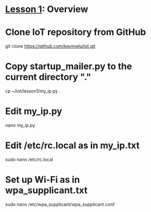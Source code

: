 # <a href="https://goo.gl/4aXo9L">Lesson 1</a>: Overview

# Clone IoT repository from GitHub

git clone https://github.com/kevinwlu/iot.git

# Copy startup_mailer.py to the current directory "."

cp ~/iot/lesson1/my_ip.py .

# Edit my_ip.py

nano my_ip.py

# Edit /etc/rc.local as in my_ip.txt

sudo nano /etc/rc.local

# Set up Wi-Fi as in wpa_supplicant.txt

sudo nano /etc/wpa_supplicant/wpa_supplicant.conf
